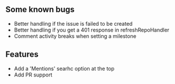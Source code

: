 ## Some known bugs

- Better handling if the issue is failed to be created
- Better handling if you get a 401 response in refreshRepoHandler
- Comment activity breaks when setting a milestone

## Features

- Add a 'Mentions' searhc option at the top
- Add PR support